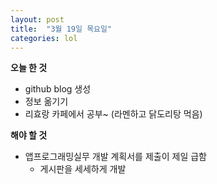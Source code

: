 ```yaml
---
layout: post
title:  "3월 19일 목요일"
categories: lol
---
```

**오늘 한 것**


- github blog 생성
- 정보 옮기기
- 리효랑 카페에서 공부~ (라멘하고 닭도리탕 먹음)


**해야 할 것**


- 앱프로그래밍실무 개발 계획서를 제출이 제일 급함
  - 게시판을 세세하게 개발
